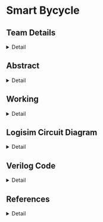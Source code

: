 # Smart Bycycle

<!-- First Section -->
## Team Details
<details>
  <summary>Detail</summary>

  > Semester: 3rd Sem B. Tech. CSE

  > Section: S1

  > Member-1: Aditya G, 221CS106, adityag.221cs106@nitk.edu.in

  > member-2: Amruth S D, 221CS108, amruthsd.221cs108@nitk.edu.in 

  > Member-3: Thrishank Reddy, 221CS160, thrishankreddymure.221cs160@nitk.edu.in
</details>

<!-- Second Section -->
## Abstract
<details>
  <summary>Detail</summary>
  
  > In an era marked by rapid technological growth and an increasing emphasis on
sustainability, the integration of electronics and smart systems into everyday
activities is becoming increasingly prevalent. One such area of innovation is the
realm of cycling, where traditional bicycles are evolving into 'smart'
transportation solutions that offer enhanced functionality and safety. Our
project focuses on the development of a 'Smart Bicycle'. Central to this
innovation is the incorporation of a digital speedometer, a vital component for
cyclists seeking accurate real-time data on their speed, distance travelled, and
performance metrics. The digital speedometer project hinges on three key
components. Firstly, the Hall Effect Sensor plays a pivotal role by detecting
wheel rotation on the vehicle, serving as the primary data source for measuring
speed. Secondly, the Seven Segment Display takes this speed data and presents
it in a visually understandable numerical format, making it easily readable to
the user. Together, these components form a cohesive system for accurately
measuring and displaying vehicle speed. The addition of direction indicators is
more than just a feature; it's a step toward making cycling in urban
environments safer and more accessible.
</details>

<!-- Third Section -->
## Working
<details>
  <summary>Detail</summary>

  BRIEF DESCRIPTION
  
The miniproject is called smart bicycle, its main functions are displaying the
bicycle's speed(km/hr),distance travelled by the bicycle(m), also a button for
indicators if the user wants to take a turn etc, so the the implementation of all
the features can be divided into 4 major parts.

1.Clock handling(for displaying accurate speed and reseting it)

2.Calculating current speed and distance travelled(Using flipflops and adders)

3.Implementing the indicator

Let us start with indicator part:

Indicator Buttons:
You have three buttons - left indicator, right indicator, and parking lights. Each
button serves a specific purpose:

Left Indicator: When pressed, this button activates the left turn indicator,
signaling to other road users that the cyclist intends to make a left turn.
Right Indicator: When pressed, this button activates the right turn indicator,
indicating the cyclist's intention to make a right turn
Parking Lights: This button activates the parking lights. When the parking lights
are on, both the left and right indicators blink simultaneously, and this is
commonly used when the cyclist wants to make their presence more noticeable,
especially in low-light conditions or while stationary.

OR Gates: To begin, the state of the right indicator button and the parking lights
button are connected to one OR gate, while the state of the left indicator button
and the parking lights button are connected to another OR gate. These OR gates
act as logic elements that combine the state of the buttons.
Clock Input: The output of each OR gate is then linked to an AND gate.
Additionally, the state of a clock signal is provided as the second input to these
AND gates.

Parking Lights: When the parking lights button is pressed, it activates both OR
gates, causing both left and right indicators to blink. The clock signal plays a
crucial role here.

Indicator Activation:
If only the left indicator button is pressed, the left indicator OR gate will have a
high (1) output, and the clock signal will be used to control the blinking effect.
Similarly, if only the right indicator button is pressed, the right indicator OR gate
will have a high output, and the clock signal will control the blinking of the right
indicator.

When the parking lights button is pressed, both OR gates will have high outputs,
and the clock signal will cause both the left and right indicators to blink together.
This setup offers a versatile indicator system that responds to the cyclist's
intentions. Whether they want to signal a left turn, a right turn, or activate both
indicators for enhanced visibility, the system can accommodate these actions
effectively. The clock signal synchronizes the blinking effect, making the turn
indicators noticeable and informative to other road users, ultimately enhancing
safety while cycling

Now let us talk about the speed and distance travelled part:
Distance does not need to be reset, it just needs to be initialized at 0 and we
keep adding 0.5 meters every time the hall effect sensor
sends a pulse whenever the magnet is detected and the same pulse also adds
1.8 to the speed counter and we also need to make sure to reset it every
second(because speed continously changes so we need it to be as accurate as
possible) so we need to keep a counter and update its value every time a
magnet is detected and then we need to copy it(the output stays constant for
the second and keeps getting updated every second) and then reset it. The
speed counter is of 9 bits and the distance counter is of 13 bits, we can store the
values in D flipflops and use full adder/half adder to increase the value.

Clock handling part:
Now we could just use a simple 1hz clock to reset and copy it but there are 2
main problems. 1)Inaccurate, after some research we found out that 1hz clocks
can be very inaccurate and unreliable) 2)Delay between copy and reset, One
more potential problem was if the speed got resetted before it was copied to
the output then the output would always show 0 and that would be a huge
problem, hence we decided to use 15Hz clock, so how we mimic a 1Hz clock is
we store a 4 bit counter and increase it every time the 15Hz clock gives a pulse,
and if all the bits are 1(AND of all the bits, this happens every 1 second) a pulse
is given out to reset it, so to copy before this we also send another pulse if the
bit configuration is 1110(which is just before 1111) so the speed value is copied
just before it is reset.

![image](Snapshots/Functional Table.png)


</details>

<!-- Fourth Section -->
## Logisim Circuit Diagram
<details>
  <summary>Detail</summary>
  
  Main
  
  ![image](Snapshots/main.png)
  
  Speed
  
  ![image](Snapshots/speed.png)
  
  9 bit adder
  
  ![image](Snapshots/9bitadder.png)
  
  reset
  
  ![image](Snapshots/reset.png)
  
  Distance
  
  ![image](Snapshots/distance.png)
  
  13 bit adder
  
  ![image](Snapshots/13bitadder.png)
  
  Pulse Generator
  
  ![image](Snapshots/pulsegenerator.png)
  
  Indicator
  
  ![image](Snapshots/indicator.png)
</details>

<!-- Fifth Section -->
## Verilog Code
<details>
  <summary>Detail</summary>

.V file
  ```
module speed(clk,reset,result);
  input clk,reset;
  output [8:0]result;
  reg [8:0] spe;
  always @(posedge clk or posedge reset) begin
    if (reset) begin
      spe <= 9'b0;
    end else begin
      spe <= spe + 18;
    end

  end
  assign result = spe;

endmodule

module distance(clk,reset2,result);
  input clk,reset2;
  output [12:0]result;
  reg [12:0]dist;
  always @(posedge clk or posedge reset2) begin
    if (reset2) begin
      dist <= 13'b0;
    end else begin
      dist <= dist + 5;
    end
  end
  assign result = dist;
endmodule

```

Test Bench

```
module miniproject_tb;

  reg clk;        
  reg reset,reset2;       
  wire [8:0] result1;
  wire [12:0] result2; 

  speed M1(clk,reset,result1);
  distance M2(clk,reset2,result2);
  // Assuming hall effect sensor as a clock with 100Hz frequency
  always begin
    #5 clk = ~clk;
  end
  initial begin
    #5 reset2=~reset2;
    #5 reset2=~reset2;
    #5 reset=~reset;
    #5 reset=~reset;
  end
  // Reset value (1 Hz)
  always begin
    #500 reset = ~reset;
    #5 reset= ~reset;
  end
  
  initial begin
    $display("Time,Speed,Distance");
    $monitor("%d, %b %b", $time,result1,result2);
    #10000 $finish;
  end

  initial begin
    clk = 0;
    reset = 0;
    reset2=0;
  end

endmodule

```
</details>

<!-- Sixth Section -->
## References
<details>
  <summary>Detail</summary>

  1. Building a Digital Speedometer by zagGrad
https://www.sparkfun.com/tutorials/123
2. EMBEDDED LINUX, FEATURED, SPEEDOMETER PROJECT
by Braden Sunwold
https://barenakedembedded.com/diy-speedometer//
3. Bike Turning Signal Circuit by Iftar Rafiq
https://www.electronicshub.org/bike-turningsignalcircuit/#:~:text=Breadboard
4. Basic working of D flip
flophttps://www.geeksforgeeks.org/d-flipflop/#:~:text=The%20basic%20working%20of%20D,the%
20flip%20flop's%20Q%20output
5. Asynchronous Counter
https://electronicscoach.com/asynchronous-counter.html
</details>
